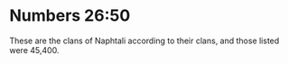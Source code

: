 # Numbers 26:50

These are the clans of Naphtali according to their clans, and those listed were 45,400.
